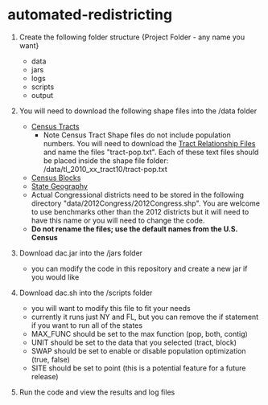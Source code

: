 # automated-redistricting

1. Create the following folder structure
  {Project Folder - any name you want}
      - data
      - jars
      - logs
      - scripts
      - output
2. You will need to download the following shape files into the /data folder
      - [Census Tracts](https://www.census.gov/cgi-bin/geo/shapefiles/index.php?year=2010&layergroup=Census+Tracts)
        - Note Census Tract Shape files do not include population numbers. You will need to download the [Tract Relationship Files](https://www.census.gov/geo/maps-data/data/tract_rel_download.html) and name the files "tract-pop.txt". Each of these text files should be placed inside the shape file folder: /data/tl_2010_xx_tract10/tract-pop.txt
      - [Census Blocks](https://www.census.gov/cgi-bin/geo/shapefiles/index.php?year=2010&layergroup=Blocks)
      - [State Geography](https://www.census.gov/cgi-bin/geo/shapefiles/index.php?year=2010&layergroup=States+%28and+equivalent%29)
      - Actual Congressional districts need to be stored in the following directory "data/2012Congress/2012Congress.shp". You are welcome to use benchmarks other than the 2012 districts but it will need to have this name or you will need to change the code.
      - **Do not rename the files; use the default names from the U.S. Census**
3. Download dac.jar into the /jars folder
      - you can modify the code in this repository and create a new jar if you would like
4. Download dac.sh into the /scripts folder
      - you will want to modify this file to fit your needs
      - currently it runs just NY and FL, but you can remove the if statement if you want to run all of the states
      - MAX_FUNC should be set to the max function (pop, both, contig)
      - UNIT should be set to the data that you selected (tract, block)
      - SWAP should be set to enable or disable population optimization (true, false)
      - SITE should be set to point (this is a potential feature for a future release)
  
 5. Run the code and view the results and log files
